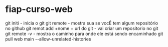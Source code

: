 # fiap-curso-web

git initi - inicia o git
git remote - mostra sua se vocÊ tem algum repositório no github
git remot add +nome + url do git - vai criar um repositorio no git
git remote -v - mostra o caminho para onde ele está sendo encaminhado
git pull web main --allow-unrelated-histories